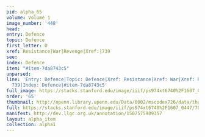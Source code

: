 ```yaml
---
pid: alpha_65
volume: Volume 1
image_number: '448'
head: 
entry: Defence
topic: Defence
first_letter: D
xref: Resistance|War|Revenge|Xref:|739
see: 
index: Defence
item: "#item-7da8743c5"
unparsed: 
line: 'Entry: Defence|Topic: Defence|Xref: Resistance|Xref: War|Xref: Revenge|Xref:|Xref:
  739|Index: Defence|#item-7da8743c5'
full_image: https://stacks.stanford.edu/image/iiif/ps974xt6740%2F1607_0447/full/full/0/default.jpg
order: '65'
thumbnail: http://openn.library.upenn.edu/Data/0002/mscodex726/data/thumb/1607_0447_thumb.jpg
full: https://stacks.stanford.edu/image/iiif/ps974xt6740%2F1607_0447/788,2760,2958,538/full/0/default.jpg
manifest: http://dev.llgc.org.uk/annotation/1507575909357
layout: alpha_item
collection: alpha1
---
```

